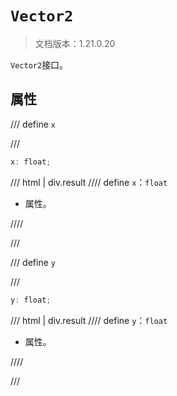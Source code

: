 # `Vector2`

> 文档版本：1.21.0.20

`Vector2`接口。

## 属性

/// define
`x`


///

```js
x: float;
```

/// html | div.result
//// define
`x`：`float`

- 属性。


////

///


/// define
`y`


///

```js
y: float;
```

/// html | div.result
//// define
`y`：`float`

- 属性。


////

///

